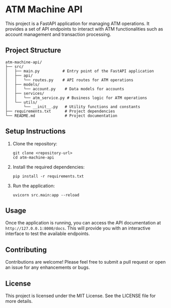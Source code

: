 # ATM Machine API

This project is a FastAPI application for managing ATM operations. It provides a set of API endpoints to interact with ATM functionalities such as account management and transaction processing.

## Project Structure

```
atm-machine-api/
├── src/
│   ├── main.py          # Entry point of the FastAPI application
│   ├── api/
│   │   └── routes.py    # API routes for ATM operations
│   ├── models/
│   │   └── account.py    # Data models for accounts
│   ├── services/
│   │   └── atm_service.py # Business logic for ATM operations
│   └── utils/
│       └── __init__.py   # Utility functions and constants
├── requirements.txt      # Project dependencies
└── README.md             # Project documentation
```

## Setup Instructions

1. Clone the repository:
   ```
   git clone <repository-url>
   cd atm-machine-api
   ```

2. Install the required dependencies:
   ```
   pip install -r requirements.txt
   ```

3. Run the application:
   ```
   uvicorn src.main:app --reload
   ```

## Usage

Once the application is running, you can access the API documentation at `http://127.0.0.1:8000/docs`. This will provide you with an interactive interface to test the available endpoints.

## Contributing

Contributions are welcome! Please feel free to submit a pull request or open an issue for any enhancements or bugs.

## License

This project is licensed under the MIT License. See the LICENSE file for more details.